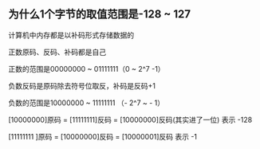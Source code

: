 为什么1个字节的取值范围是-128  ~ 127
---

计算机中内存都是以补码形式存储数据的

正数原码、反码、补码都是自己

正数的范围是00000000 ~ 01111111（0 ~ 2^7 -1）

负数反码是原码除去符号位取反，补码是反码+1

负数的范围是10000000 ~ 11111111 （- 2^7 ~ - 1）

[10000000]原码  = [11111111]反码 = [10000000]反码(其实进了一位)  表示 -128

[11111111 ]原码  = [10000000]反码 = [10000001]反码  表示 -1

